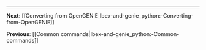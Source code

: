 
-------------------------------------------------------------------------------

**Next**: [[Converting from OpenGENIE|Ibex-and-genie_python:-Converting-from-OpenGENIE]]
   
**Previous**: [[Common commands|Ibex-and-genie_python:-Common-commands]]